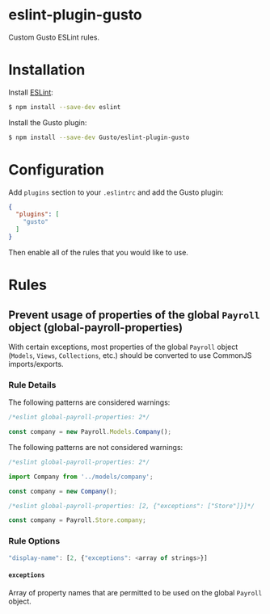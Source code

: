 eslint-plugin-gusto
===================

Custom Gusto ESLint rules.

# Installation

Install [ESLint](https://www.github.com/eslint/eslint):

```sh
$ npm install --save-dev eslint
```

Install the Gusto plugin:

```sh
$ npm install --save-dev Gusto/eslint-plugin-gusto
```

# Configuration

Add `plugins` section to your `.eslintrc` and add the Gusto plugin:

```json
{
  "plugins": [
    "gusto"
  ]
}
```

Then enable all of the rules that you would like to use.

# Rules

## Prevent usage of properties of the global `Payroll` object (global-payroll-properties)

With certain exceptions, most properties of the global `Payroll` object (`Models`, `Views`,
`Collections`, etc.) should be converted to use CommonJS imports/exports.

### Rule Details

The following patterns are considered warnings:

```js
/*eslint global-payroll-properties: 2*/

const company = new Payroll.Models.Company();
```

The following patterns are not considered warnings:

```js
/*eslint global-payroll-properties: 2*/

import Company from '../models/company';

const company = new Company();
```

```js
/*eslint global-payroll-properties: [2, {"exceptions": ["Store"]}]*/

const company = Payroll.Store.company;
```

### Rule Options

```js
"display-name": [2, {"exceptions": <array of strings>}]
```

#### `exceptions`

Array of property names that are permitted to be used on the global `Payroll` object.
